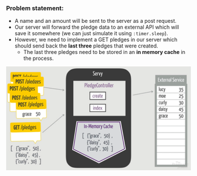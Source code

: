 ### Problem statement:

- A name and an amount will be sent to the server as a post request.
- Our server will forward the pledge data to an external API which will save it somewhere (we can just simulate it
  using `:timer.sleep`).
- However, we need to implement a GET pledges in our server which should send back the **last three** pledges that were
  created.
    - The last three pledges need to be stored in an **in memory cache** in the process.

![](diagram.png) 
